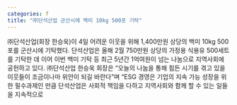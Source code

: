 ```yaml
---
categories: f
title: "㈜단석산업 군산시에 백미 10kg 500포 기탁"
---
```

㈜단석산업(회장 한승욱)이 4일 어려운 이웃을 위해 1,400만원 상당의 백미 10kg 500포를 군산시에 기탁했다. 단석산업은 올해 2월 750만원 상당의 가정용 식용유 500세트를 기탁한 데 이어 이번 백미 기탁 등 최근 5년간 1억여원이 넘는 나눔으로 지역사회에 공헌하고 있다. ㈜단석산업 한승욱 회장은 “오늘의 나눔을 통해 힘든 시기를 겪고 있을 이웃들이 조금이나마 위안이 되길 바란다”며 “ESG 경영은 기업의 지속 가능 성장을 위한 필수과제인 만큼 단석산업은 사회적 책임을 다하고 지역사회와 함께 할 수 있는 일들을 지속적으로